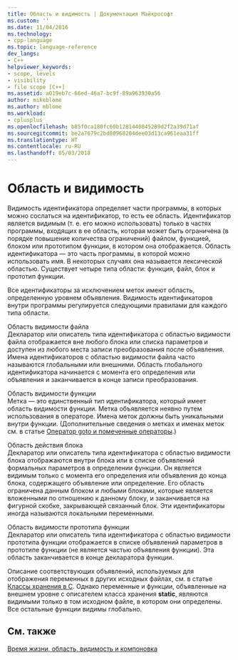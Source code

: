 ```yaml
---
title: Область и видимость | Документация Майкрософт
ms.custom: ''
ms.date: 11/04/2016
ms.technology:
- cpp-language
ms.topic: language-reference
dev_langs:
- C++
helpviewer_keywords:
- scope, levels
- visibility
- file scope [C++]
ms.assetid: a019eb7c-66ed-46a7-bc9f-89a963930a56
author: mikeblome
ms.author: mblome
ms.workload:
- cplusplus
ms.openlocfilehash: b85f0ca180fc60b1281440845289d2f2a39d71af
ms.sourcegitcommit: be2a7679c2bd80968204dee03d13ca961eaa31ff
ms.translationtype: HT
ms.contentlocale: ru-RU
ms.lasthandoff: 05/03/2018
---
```

# <a name="scope-and-visibility"></a>Область и видимость
Видимость идентификатора определяет части программы, в которых можно сослаться на идентификатор, то есть ее область. Идентификатор является видимым (т. е. его можно использовать) только в частях программы, входящих в ее область, которая может быть ограничена (в порядке повышение количества ограничений) файлом, функцией, блоком или прототипом функции, в котором она отображается. Область идентификатора — это часть программы, в которой можно использовать имя. В некоторых случаях она называется лексической областью. Существует четыре типа области: функция, файл, блок и прототип функции.  
  
 Все идентификаторы за исключением меток имеют область, определенную уровнем объявления. Видимость идентификаторов внутри программы регулируется следующими правилами для каждого типа области.  
  
 Область видимости файла  
 Декларатор или описатель типа идентификатора с областью видимости файла отображается вне любого блока или списка параметров и доступен из любого места записи преобразования после объявления. Имена идентификаторов с областью видимости файла часто называются глобальными или внешними. Область глобального идентификатора начинается с момента его определения или объявления и заканчивается в конце записи преобразования.  
  
 Область видимости функции  
 Метка — это единственный тип идентификатора, который имеет область видимости функции. Метка объявляется неявно путем использования в операторе. Имена меток должны быть уникальными внутри функции. (Дополнительные сведения о метках и именах меток см. в статье [Оператор goto и помеченные операторы](../c-language/goto-and-labeled-statements-c.md).)  
  
 Область действия блока  
 Декларатор или описатель типа идентификатора с областью видимости блока отображаются внутри блока или в списке объявлений формальных параметров в определении функции. Он является видимым только с момента его определения или объявления до конца блока, содержащего объявление или определение. Его область ограничена данным блоком и любыми блоками, которые является вложенными по отношению к данному блоку, и заканчивается на фигурной скобке, закрывающей связанный блок. Эти идентификаторы иногда называются локальными переменными.  
  
 Область видимости прототипа функции  
 Декларатор или описатель типа идентификатора с областью видимости прототипа функции отображается в списке объявлений параметров в прототипе функции (не является частью объявления функции). Эта область заканчивается в конце декларатора функции.  
  
 Описание соответствующих объявлений, используемых для отображения переменных в других исходных файлах, см. в статье [Классы хранения в C](../c-language/c-storage-classes.md). Однако переменные и функции, объявленные на внешнем уровне с описателем класса хранения **static**, являются видимыми только в том исходном файле, в котором они определены. Все остальные функции видимы глобально.  
  
## <a name="see-also"></a>См. также  
 [Время жизни, область, видимость и компоновка](../c-language/lifetime-scope-visibility-and-linkage.md)